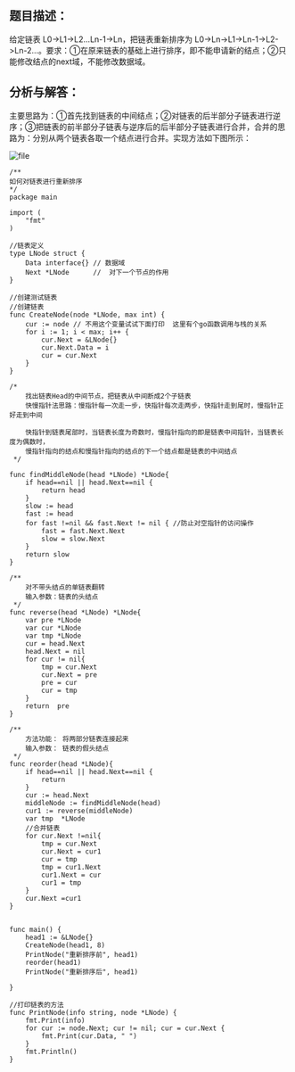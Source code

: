 ## 题目描述：

给定链表 L0->L1->L2…Ln-1->Ln，把链表重新排序为 L0->Ln->L1->Ln-1->L2->Ln-2…。要求：①在原来链表的基础上进行排序，即不能申请新的结点；②只能修改结点的next域，不能修改数据域。

## 分析与解答：

主要思路为：①首先找到链表的中间结点；②对链表的后半部分子链表进行逆序；③把链表的前半部分子链表与逆序后的后半部分子链表进行合并，合并的思路为：分别从两个链表各取一个结点进行合并。实现方法如下图所示：

![file](http://cdn.xiaot123.com/blog/2020-05/wx_20200518152134.png-blog?ynotemdtimestamp=1610262092546)

```
/**
如何对链表进行重新排序
*/
package main

import (
	"fmt"
)

//链表定义
type LNode struct {
	Data interface{} // 数据域
	Next *LNode      //  对下一个节点的作用
}

//创建测试链表
//创建链表
func CreateNode(node *LNode, max int) {
	cur := node // 不用这个变量试试下面打印  这里有个go函数调用与栈的关系
	for i := 1; i < max; i++ {
		cur.Next = &LNode{}
		cur.Next.Data = i
		cur = cur.Next
	}
}

/*
	找出链表Head的中间节点，把链表从中间断成2个子链表
	快慢指针法思路：慢指针每一次走一步，快指针每次走两步，快指针走到尾时，慢指针正好走到中间

	快指针到链表尾部时，当链表长度为奇数时，慢指针指向的即是链表中间指针，当链表长度为偶数时，
	慢指针指向的结点和慢指针指向的结点的下一个结点都是链表的中间结点
 */

func findMiddleNode(head *LNode) *LNode{
	if head==nil || head.Next==nil {
		return head
	}
	slow := head
	fast := head
	for fast !=nil && fast.Next != nil { //防止对空指针的访问操作
		fast = fast.Next.Next
		slow = slow.Next
	}
	return slow
}

/**
	对不带头结点的单链表翻转
	输入参数：链表的头结点
 */
func reverse(head *LNode) *LNode{
	var pre *LNode
	var cur *LNode
	var tmp *LNode
	cur = head.Next
	head.Next = nil
	for cur != nil{
		tmp = cur.Next
		cur.Next = pre
		pre = cur
		cur = tmp
	}
	return  pre
}

/**
	方法功能： 将两部分链表连接起来
	输入参数： 链表的假头结点
 */
func reorder(head *LNode){
	if head==nil || head.Next==nil {
		return
	}
	cur := head.Next
	middleNode := findMiddleNode(head)
	cur1 := reverse(middleNode)
	var tmp  *LNode
	//合并链表
	for cur.Next !=nil{
		tmp = cur.Next
		cur.Next = cur1
		cur = tmp
		tmp = cur1.Next
		cur1.Next = cur
		cur1 = tmp
	}
	cur.Next =cur1
}


func main() {
	head1 := &LNode{}
	CreateNode(head1, 8)
	PrintNode("重新排序前", head1)
	reorder(head1)
	PrintNode("重新排序后", head1)

}

//打印链表的方法
func PrintNode(info string, node *LNode) {
	fmt.Print(info)
	for cur := node.Next; cur != nil; cur = cur.Next {
		fmt.Print(cur.Data, " ")
	}
	fmt.Println()
}
```